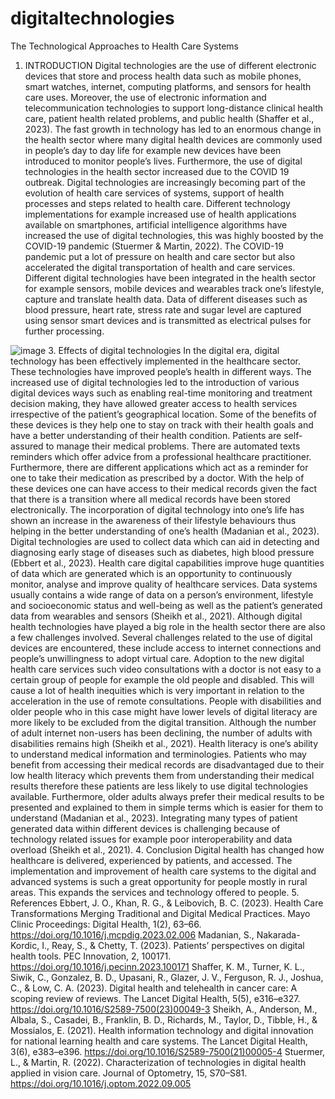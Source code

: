# digitaltechnologies
The Technological Approaches to Health Care Systems
1. INTRODUCTION
Digital technologies are the use of different electronic devices that store and process health data such as mobile phones, smart watches, internet, computing platforms, and sensors for health care uses. Moreover, the use of electronic information and telecommunication technologies to support long-distance clinical health care, patient health related problems, and public health (Shaffer et al., 2023).
The fast growth in technology has led to an enormous change in the health sector where many digital health devices are commonly used in people’s day to day life for example new devices have been introduced to monitor people’s lives. Furthermore, the use of digital technologies in the health sector increased due to the COVID 19 outbreak.
Digital technologies are increasingly becoming part of the evolution of health care services of systems, support of health processes and steps related to health care. Different technology implementations for example increased use of health applications available on smartphones, artificial intelligence algorithms have increased the use of digital technologies, this was highly boosted by the COVID-19 pandemic (Stuermer & Martin, 2022). The COVID-19 pandemic put a lot of pressure on health and care sector but also accelerated the digital transportation of health and care services.
Different digital technologies have been integrated in the health sector for example sensors, mobile devices and wearables track one’s lifestyle, capture and translate health data. Data of different diseases such as blood pressure, heart rate, stress rate and sugar level are captured using sensor smart devices and is transmitted as electrical pulses for further processing.


![image](https://github.com/Namsophia/digitaltechnologies.github.io/assets/122439927/137bc4e5-18a8-4f91-8a0c-710320a6a143)
3. Effects of digital technologies
In the digital era, digital technology has been effectively implemented in the healthcare sector. These technologies have improved people’s health in different ways. The increased use of digital technologies led to the introduction of various digital devices ways such as enabling real-time monitoring and treatment decision making, they have allowed greater access to health services irrespective of the patient’s geographical location.
Some of the benefits of these devices is they help one to stay on track with their health goals and have a better understanding of their health condition. Patients are self-assured to manage their medical problems. There are automated texts reminders which offer advice from a professional healthcare practitioner. Furthermore, there are different applications which act as a reminder for one to take their medication as prescribed by a doctor. With the help of these devices one can have access to their medical records given the fact that there is a transition where all medical records have been stored electronically. The incorporation of digital technology into one’s life has shown an increase in the awareness of their lifestyle behaviours thus helping in the better understanding of one’s health (Madanian et al., 2023).
Digital technologies are used to collect data which can aid in detecting and diagnosing early stage of diseases such as diabetes, high blood pressure (Ebbert et al., 2023). Health care digital capabilities improve huge quantities of data which are generated which is an opportunity to continuously monitor, analyse and improve quality of healthcare services. Data systems usually contains a wide range of data on a person’s environment, lifestyle and socioeconomic status and well-being as well as the patient’s generated data from wearables and sensors (Sheikh et al., 2021).
Although digital health technologies have played a big role in the health sector there are also a few challenges involved. Several challenges related to the use of digital devices are encountered, these include access to internet connections and people’s unwillingness to adopt virtual care. Adoption to the new digital health care services such video consultations with a doctor is not easy to a certain group of people for example the old people and disabled. This will cause a lot of health inequities which is very important in relation to the acceleration in the use of remote consultations. People with disabilities and older people who in this case might have lower levels of digital literacy are more likely to be excluded from the digital transition. Although the number of adult internet non-users has been declining, the number of adults with disabilities remains high (Sheikh et al., 2021).
Health literacy is one’s ability to understand medical information and terminologies. Patients who may benefit from accessing their medical records are disadvantaged due to their low health literacy which prevents them from understanding their medical results therefore these patients are less likely to use digital technologies available. Furthermore, older adults always prefer their medical results to be presented and explained to them in simple terms which is easier for them to understand (Madanian et al., 2023).
Integrating many types of patient generated data within different devices is challenging because of technology related issues for example poor interoperability and data overload (Sheikh et al., 2021).
4. Conclusion
Digital health has changed how healthcare is delivered, experienced by patients, and accessed. The implementation and improvement of health care systems to the digital and advanced systems is such a great opportunity for people mostly in rural areas. This expands the services and technology offered to people.
5. References
Ebbert, J. O., Khan, R. G., & Leibovich, B. C. (2023). Health Care Transformations Merging Traditional and Digital Medical Practices. Mayo Clinic Proceedings: Digital Health, 1(2), 63–66. https://doi.org/10.1016/j.mcpdig.2023.02.006
Madanian, S., Nakarada-Kordic, I., Reay, S., & Chetty, T. (2023). Patients’ perspectives on digital health tools. PEC Innovation, 2, 100171. https://doi.org/10.1016/j.pecinn.2023.100171
Shaffer, K. M., Turner, K. L., Siwik, C., Gonzalez, B. D., Upasani, R., Glazer, J. V., Ferguson, R. J., Joshua, C., & Low, C. A. (2023). Digital health and telehealth in cancer care: A scoping review of reviews. The Lancet Digital Health, 5(5), e316–e327. https://doi.org/10.1016/S2589-7500(23)00049-3
Sheikh, A., Anderson, M., Albala, S., Casadei, B., Franklin, B. D., Richards, M., Taylor, D., Tibble, H., & Mossialos, E. (2021). Health information technology and digital innovation for national learning health and care systems. The Lancet Digital Health, 3(6), e383–e396. https://doi.org/10.1016/S2589-7500(21)00005-4
Stuermer, L., & Martin, R. (2022). Characterization of technologies in digital health applied in vision care. Journal of Optometry, 15, S70–S81. https://doi.org/10.1016/j.optom.2022.09.005




